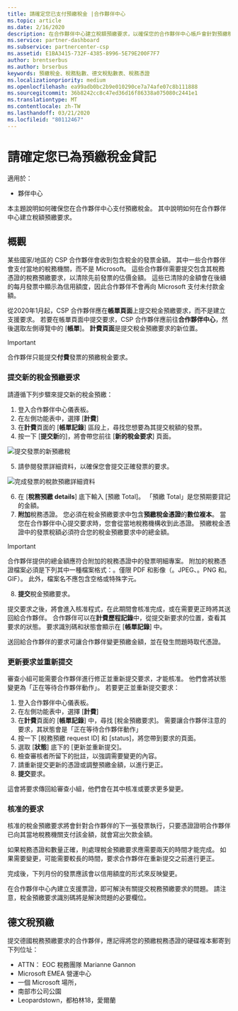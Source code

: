 ```yaml
---
title: 請確定您已支付預繳稅金 |合作夥伴中心
ms.topic: article
ms.date: 2/16/2020
description: 在合作夥伴中心建立稅額預繳要求，以確保您的合作夥伴中心帳戶會針對預繳稅金而貸。
ms.service: partner-dashboard
ms.subservice: partnercenter-csp
ms.assetid: E1BA3415-732F-4385-8996-5E79E200F7F7
author: brentserbus
ms.author: brserbus
keywords: 預繳稅金、稅務點數、德文稅點數表、稅務憑證
ms.localizationpriority: medium
ms.openlocfilehash: ea99adb0bc2b9e010290ce7a74afe07c8b111888
ms.sourcegitcommit: 36b8242cc8c47ed36d16f86338a075080c2441e1
ms.translationtype: MT
ms.contentlocale: zh-TW
ms.lasthandoff: 03/21/2020
ms.locfileid: "80112467"
---
```

# <a name="make-sure-you-are-credited-for-withholding-tax"></a>請確定您已為預繳稅金貸記

適用於：

- 夥伴中心

本主題說明如何確保您在合作夥伴中心支付預繳稅金。 其中說明如何在合作夥伴中心建立稅額預繳要求。

## <a name="overview"></a>概觀

某些國家/地區的 CSP 合作夥伴會收到包含稅金的發票金額。 其中一些合作夥伴會支付當地的稅務機關，而不是 Microsoft。 這些合作夥伴需要提交包含其稅務憑證的稅務預繳要求，以清除先前發票的估價金額。 這些已清除的金額會在後續的每月發票中顯示為信用額度，因此合作夥伴不會再向 Microsoft 支付未付款金額。

從2020年1月起，CSP 合作夥伴應在**帳單頁面**上提交稅金預繳要求，而不是建立支援要求。 若要在帳單頁面中提交要求，CSP 合作夥伴應前往**合作夥伴中心**，然後選取左側導覽中的 [**帳單**]。 **計費頁面**是提交稅金預繳要求的新位置。 

> [!IMPORTANT]
> 合作夥伴只能提交**付費**發票的預繳稅金要求。

### <a name="submit-a-new-tax-withholding-request"></a>提交新的稅金預繳要求

請遵循下列步驟來提交新的稅金預繳：

1. 登入合作夥伴中心儀表板。
2. 在左側功能表中，選擇 [**計費**]
3. 在**計費**頁面的 [**帳單記錄**] 區段上，尋找您想要為其提交稅額的發票。
4. 按一下 [**提交新**的]，將會帶您前往 [**新的稅金要求**] 頁面。

![提交發票的新預繳稅](images/wht1.png)

5. 請參閱發票詳細資料，以確保您會提交正確發票的要求。

![完成發票的稅款預繳詳細資料](images/wht2.png)

6. 在 [**稅務預繳 details**] 底下輸入 [預繳 Total]。 「預繳 Total」是您預期要貸記的金額。
7. **附加**稅務憑證。 您必須在稅金預繳要求中包含**預繳稅金憑證**的**數位複本**。 當您在合作夥伴中心提交要求時，您會從當地稅務機構收到此憑證。 預繳稅金憑證中的發票稅額必須符合您的稅金預繳要求中的總金額。 

> [!IMPORTANT]
> 合作夥伴提供的總金額應符合附加的稅務憑證中的發票明細專案。 附加的稅務憑證檔案必須是下列其中一種檔案格式：。僅限 PDF 和影像（。JPEG、。PNG 和。GIF）。 此外，檔案名不應包含空格或特殊字元。

8. **提交**稅金預繳要求。

提交要求之後，將會進入核准程式，在此期間會核准完成，或在需要更正時將其送回給合作夥伴。 合作夥伴可以在**計費歷程記錄**中，從提交新要求的位置，查看其要求的狀態。 要求識別碼和狀態會顯示在 [**帳單記錄**] 中。

送回給合作夥伴的要求可讓合作夥伴變更預繳金額，並在發生問題時取代憑證。 

### <a name="update-request-and-resubmit"></a>更新要求並重新提交

審查小組可能需要合作夥伴進行修正並重新提交要求，才能核准。 他們會將狀態變更為「正在等待合作夥伴動作」。 若要更正並重新提交要求：
 
1. 登入合作夥伴中心儀表板。
2. 在左側功能表中，選擇 [**計費**]
3. 在**計費**頁面的 [**帳單記錄**] 中，尋找 [稅金預繳要求]。 需要讓合作夥伴注意的要求，其狀態會是「正在等待合作夥伴動作」
4. 按一下 [稅務預繳 request ID] 和 [status]，將您帶到要求的頁面。
5. 選取 [**狀態**] 底下的 [更新並重新提交]。
6. 檢查審核者所留下的批註，以強調需要變更的內容。
7. 請重新提交更新的憑證或調整預繳金額，以進行更正。
8. **提交**要求。 

這會將要求傳回給審查小組，他們會在其中核准或要求更多變更。
 
### <a name="approved-requests"></a>核准的要求

核准的稅金預繳要求將會針對合作夥伴的下一張發票執行，只要憑證證明合作夥伴已向其當地稅務機關支付該金額，就會寫出欠款金額。

如果稅務憑證和數量正確，則處理稅金預繳要求應需要兩天的時間才能完成。 如果需要變更，可能需要較長的時間，要求合作夥伴在重新提交之前進行更正。

完成後，下列月份的發票應該會以信用額度的形式來反映變更。
 
在合作夥伴中心內建立支援票證，即可解決有關提交稅務預繳要求的問題。 請注意，稅金預繳要求識別碼將是解決問題的必要欄位。

## <a name="german-tax-withholding"></a>德文稅預繳

提交德國稅務預繳要求的合作夥伴，應記得將您的預繳稅務憑證的硬碟複本郵寄到下列位址： 

- ATTN： EOC 稅務團隊 Marianne Gannon
- Microsoft EMEA 營運中心
- 一個 Microsoft 場所，
- 南部市公司公園
- Leopardstown，都柏林18，愛爾蘭

